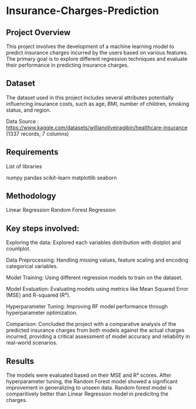 # Insurance-Charges-Prediction

## Project Overview

This project involves the development of a machine learning model to predict insurance charges incurred by the users based on various features. The primary goal is to explore different regression techniques and evaluate their performance in predicting insurance charges.

## Dataset

The dataset used in this project includes several attributes potentially influencing insurance costs, such as age, BMI, number of children, smoking status, and region. 

Data Source : https://www.kaggle.com/datasets/willianoliveiragibin/healthcare-insurance  (1337 records, 7 columns)

## Requirements

List of libraries

numpy
pandas
scikit-learn
matplotlib
seaborn

## Methodology

Linear Regression
Random Forest Regression

## Key steps involved:
Exploring the data: Explored each variables distribution with distplot and countplot.

Data Preprocessing: Handling missing values, feature scaling and encoding categorical variables.

Model Training: Using different regression models to train on the dataset.

Model Evaluation: Evaluating models using metrics like Mean Squared Error (MSE) and R-squared (R²).

Hyperparameter Tuning: Improving RF model performance through hyperparameter optimization.

Comparison: Concluded the project with a comparative analysis of the predicted insurance charges from both models against the actual charges incurred, providing a critical assessment of model accuracy and reliability in real-world scenarios.

## Results
The models were evaluated based on their MSE and R² scores. After hyperparameter tuning, the Random Forest model showed a significant improvement in generalizing to unseen data. Random forest model is comparitively better than Linear Regression model in predicitng the charges.

